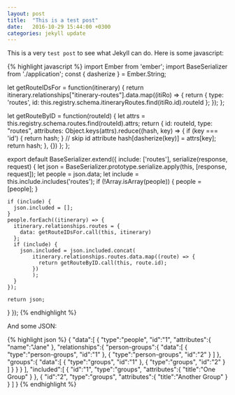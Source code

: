 ```yaml
---
layout: post
title:  "This is a test post"
date:   2016-10-29 15:44:00 +0300
categories: jekyll update
---
```

This is a very `test post` to see what Jekyll can do. Here is some javascript:

{% highlight javascript %}
import Ember from 'ember';
import BaseSerializer from './application';
const { dasherize } = Ember.String;

let getRouteIDsFor = function(itinerary) {
  return itinerary.relationships["itinerary-routes"].data.map((itiRo) => {
    return {
      type: 'routes',
      id: this.registry.schema.itineraryRoutes.find(itiRo.id).routeId
    };
  });
};

let getRouteByID = function(routeId) {
  let attrs = this.registry.schema.routes.find(routeId).attrs;
  return {
    id: routeId,
    type: "routes",
    attributes: Object.keys(attrs).reduce((hash, key) => {
      if (key === 'id') { return hash; } // skip id attribute
      hash[dasherize(key)] = attrs[key];
      return hash;
    }, {})
  };
};

export default BaseSerializer.extend({
  include: ['routes'],
  serialize(response, request) {
    let json = BaseSerializer.prototype.serialize.apply(this, [response, request]);
    let people = json.data;
    let include = this.include.includes('routes');
    if (!Array.isArray(people)) {
      people = [people];
    }

    if (include) {
      json.included = [];
    }
    people.forEach((itinerary) => {
      itinerary.relationships.routes = {
        data: getRouteIDsFor.call(this, itinerary)
      };
      if (include) {
        json.included = json.included.concat(
            itinerary.relationships.routes.data.map((route) => {
              return getRouteByID.call(this, route.id);
            })
            );
      }
    });

    return json;
  }
});
{% endhighlight %}

And some JSON:

{% highlight json %}
{
  "data":[
    {
      "type":"people",
      "id":"1",
      "attributes":{
        "name":"Jane"
      },
      "relationships":{
        "person-groups":{
          "data":[
            {
              "type":"person-groups",
              "id":"1"
            },
            {
              "type":"person-groups",
              "id":"2"
            }
          ]
        },
        "groups":{
          "data":[
            {
              "type":"groups",
              "id":"1"
            },
            {
              "type":"groups",
              "id":"2"
            }
          ]
        }
      }
    }
  ],
  "included":[
    {
      "id":"1",
      "type":"groups",
      "attributes":{
        "title":"One Group"
      }
    },
    {
      "id":"2",
      "type":"groups",
      "attributes":{
        "title":"Another Group"
      }
    }
  ]
}
{% endhighlight %}
